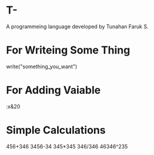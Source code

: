 # T-
A programmeing language developed by Tunahan Faruk S.  
  
# For Writeing Some Thing  
write("something_you_want")  

# For Adding Vaiable
:x&20

# Simple Calculations

456+346
3456-34
345*345
346/346
46346^235
